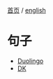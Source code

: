 [首页](https://printjs.github.io/blog) / [english](https://printjs.github.io/blog/docs/english)

# 句子
* [Duolingo](https://printjs.github.io/blog/docs/english/Duolingo)
* [DK](https://printjs.github.io/blog/docs/english/DK)